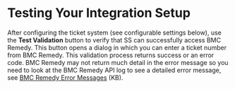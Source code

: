 [title]: # (Testing Your Integration Setup)
[tags]: # (BMC Remedy)
[priority]: # (20)

# Testing Your Integration Setup

After configuring the ticket system (see configurable settings below), use the **Test Validation** button to verify that SS can successfully access BMC Remedy. This button opens a dialog in which you can enter a ticket number from BMC Remedy. This validation process returns success or an error code. BMC Remedy may not return much detail in the error message so you need to look at the BMC Remedy API log to see a detailed error message, see [BMC Remedy Error Messages](https://updates.thycotic.net/links.ashx?TicketingSystemBmcRemedyErrors) (KB).
